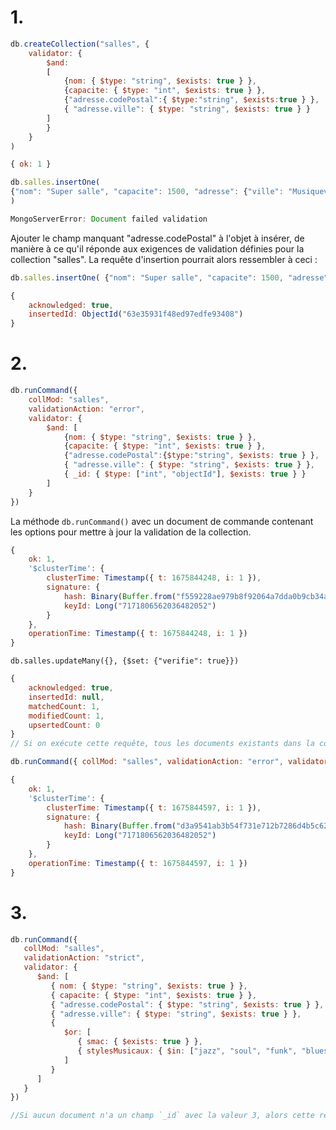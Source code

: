 
# 1.
```javascript
db.createCollection("salles", { 
	validator: { 
		$and: 
		[ 
			{nom: { $type: "string", $exists: true } }, 
			{capacite: { $type: "int", $exists: true } }, 
			{"adresse.codePostal":{ $type:"string", $exists:true } }, 
			{ "adresse.ville": { $type: "string", $exists: true } } 
		] 
		} 
	}
)
```

```javascript
{ ok: 1 }
```

```javascript
db.salles.insertOne( 
{"nom": "Super salle", "capacite": 1500, "adresse": {"ville": "Musiqueville"}} 
) 
```

```javascript
MongoServerError: Document failed validation
```

Ajouter le champ manquant "adresse.codePostal" à l'objet à insérer, de manière à ce qu'il réponde aux exigences de validation définies pour la collection "salles". La requête d'insertion pourrait alors ressembler à ceci :

```javascript 
db.salles.insertOne( {"nom": "Super salle", "capacite": 1500, "adresse": {"ville": "Musiqueville", "codePostal": "00000"}} )
```

```javascript
{
	acknowledged: true,
	insertedId: ObjectId("63e35931f48ed97edfe93408")
}
```

# 2.
```javascript
db.runCommand({ 
	collMod: "salles", 
	validationAction: "error", 
	validator: { 
		$and: [ 
			{nom: { $type: "string", $exists: true } }, 
			{capacite: { $type: "int", $exists: true } }, 
			{"adresse.codePostal":{$type:"string", $exists: true } }, 
			{ "adresse.ville": { $type: "string", $exists: true } }, 
			{ _id: { $type: ["int", "objectId"], $exists: true } } 
		] 
	} 
})
```

La méthode `db.runCommand()` avec un document de commande contenant les options pour mettre à jour la validation de la collection.

```javascript
{
	ok: 1,
	'$clusterTime': {
		clusterTime: Timestamp({ t: 1675844248, i: 1 }),
		signature: {
			hash: Binary(Buffer.from("f559228ae979b8f92064a7dda0b9cb34ae56f0e4", "hex"), 0),
			keyId: Long("7171806562036482052")
		}
	},
	operationTime: Timestamp({ t: 1675844248, i: 1 })
}
```

```
db.salles.updateMany({}, {$set: {"verifie": true}}) 
```

```javascript
{
	acknowledged: true,
	insertedId: null,
	matchedCount: 1,
	modifiedCount: 1,
	upsertedCount: 0
}
// Si on exécute cette requête, tous les documents existants dans la collection "salles" seront mis à jour avec un nouveau champ "verifie" défini à "true".
```

```javascript
db.runCommand({ collMod: "salles", validationAction: "error", validator: {} })
```

```javascript
{
	ok: 1,
	'$clusterTime': {
		clusterTime: Timestamp({ t: 1675844597, i: 1 }),
		signature: {
			hash: Binary(Buffer.from("d3a9541ab3b54f731e712b7286d4b5c626a56fdd", "hex"), 0),
			keyId: Long("7171806562036482052")
		}
	},
	operationTime: Timestamp({ t: 1675844597, i: 1 })
}
```

# 3.
```javascript
db.runCommand({
   collMod: "salles",
   validationAction: "strict",
   validator: {
      $and: [
         { nom: { $type: "string", $exists: true } },
         { capacite: { $type: "int", $exists: true } },
         { "adresse.codePostal": { $type: "string", $exists: true } },
         { "adresse.ville": { $type: "string", $exists: true } },
         {
            $or: [
               { smac: { $exists: true } },
               { stylesMusicaux: { $in: ["jazz", "soul", "funk", "blues"] } }
            ]
         }
      ]
   }
})

```

```javascript
//Si aucun document n'a un champ `_id` avec la valeur 3, alors cette requête de mise à jour ne fera aucun effet et ne modifie aucun document. Si un document existe avec un champ `_id` avec la valeur 3, il sera mis à jour pour inclure le champ `verifie` avec la valeur `false`.
```